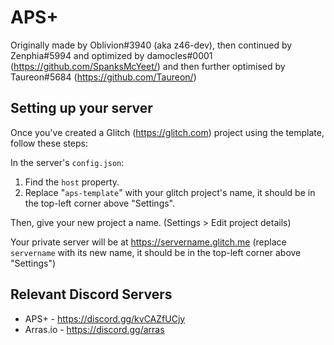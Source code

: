 # APS+ 
Originally made by Oblivion#3940 (aka z46-dev), then continued by Zenphia#5994 and optimized by damocles#0001 (https://github.com/SpanksMcYeet/) and then further optimised by Taureon#5684 (https://github.com/Taureon/)

## Setting up your server

Once you've created a Glitch (https://glitch.com) project using the template, follow these steps:

In the server's `config.json`:
1. Find the `host` property.
2. Replace "`aps-template`" with your glitch project's name, it should be in the top-left corner above "Settings".

Then, give your new project a name. (Settings > Edit project details)

Your private server will be at <https://servername.glitch.me> (replace `servername` with its new name, it should be in the top-left corner above "Settings")

## Relevant Discord Servers

- APS+ - https://discord.gg/kvCAZfUCjy
- Arras.io - https://discord.gg/arras
